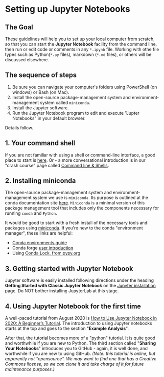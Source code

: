 # Setting up Jupyter Notebooks

## The Goal

These guidelines will help you to set up your local computer from scratch, so that you can start the **Jupyter Notebook** facility from the command line, then run or edit code or comments in any `*.ipynb` file. Working with othe file types such as Python(`*.py` files), markdown (`*.md` files), or others will be discussed elsewhere.

## The sequence of steps

1. Be sure you can navigate your computer's folders using PowerShell (on windows) or Bash (on Mac).
2. Install the open-source package-management system and environment-management system called `miniconda`.
3. Install the Jupyter software.
4. Run the Jupyter Notebook program to edit and execute "Jupter Notebooks" in your default browser.

Details follow.

## 1. Your command shell

If you are not familiar with using a shell or command-line interface, a good place to start is [here](tut-commandline.md). Or - a more conversational introduction is in our "crash course" page called [Command line & Shells](tut-commandline.md).

## 2. Installing miniconda

The open-source package-management system and environment-management system we use is `miniconda`. Its purpose is outlined at the conda documentation site [here](https://conda.io/projects/conda/en/latest/index.html). `Miniconda` is a minimal version of this package management tool that includes only the components necessary for running `conda` and `Python`.

It would be good to start with a fresh install of the necessary tools and packages using [miniconda](https://docs.conda.io/en/latest/miniconda.html).
If you're new to the conda "environment manager", these links are helpful:

- [Conda environments guide](https://towardsdatascience.com/a-guide-to-conda-environments-bc6180fc533)
- Conda forge [user introduction](https://conda-forge.org/docs/user/introduction.html)
- Using [Conda Lock, from pypy.org](https://pypi.org/project/conda-lock/)

## 3. Getting started with Jupyter Notebook

Jupyter software is easily installed following directions under the heading **Getting Started with Classic Jupyter Notebook** on the [Jupyter installation](https://jupyter.org/install.html) page. Do NOT bother installing JupyterLab at this stage.

## 4. Using Jupyter Notebook for the first time

A well-paced tutorial from August 2020 is [How to Use Jupyter Notebook in 2020: A Beginner’s Tutorial](https://www.dataquest.io/blog/jupyter-notebook-tutorial/). The introduction to using Jupyter notebooks starts at the top and goes to the section "**Example Analysis**".

After that, the tutorial becomes more of a "python" tutorial. It is quite good and worthwhile if you are new to Python. The third section called "**Sharing Your Notebooks**" introduces you to GitHub - again, it is well done, and worthwhile if you are new to using GitHub. *(Note: this tutorial is online, but apparently not "opensource". We may want to find one that has a Creative Commons license, so we can clone it and take charge of it for future maintenance purposes.)*
